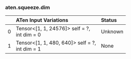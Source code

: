 ### aten.squeeze.dim
|    | ATen Input Variations                                   | Status   |
|---:|:--------------------------------------------------------|:---------|
|  0 | Tensor<[1, 1, 24576]> self = ?,<br>int dim = 0          | Unknown  |
|  1 | Tensor<[1, 1, 480, 640]> self = ?,<br>int dim = 1       | None     |
